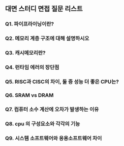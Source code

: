 
## 대면 스터디 면접 질문 리스트

### Q1. 파이프라이닝이란?

### Q2. 메모리 계층 구조에 대해 설명하시오

### Q3. 캐시메모리란?

### Q4. 런타임 에러의 장단점

### Q5. RISC과 CISC의 차이, 둘 중 성능 더 좋은 CPU는?
  
### Q6. SRAM vs DRAM
  
### Q7. 컴퓨터 소수 계산에 오차가 발생하는 이유
  
### Q8. cpu 의 구성요소와 각각의 기능

### Q9. 시스템 소프트웨어와 응용소프트웨어 차이
